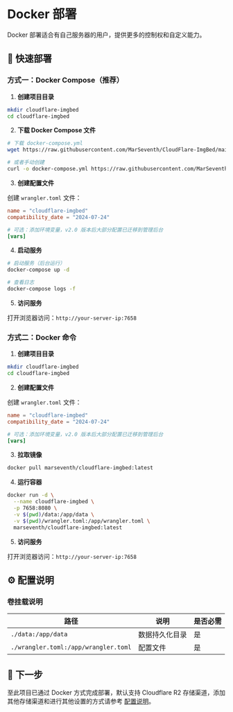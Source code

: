 # Docker 部署

Docker 部署适合有自己服务器的用户，提供更多的控制权和自定义能力。


## 🚀 快速部署

### 方式一：Docker Compose（推荐）

1. **创建项目目录**

```bash
mkdir cloudflare-imgbed
cd cloudflare-imgbed
```

2. **下载 Docker Compose 文件**

```bash
# 下载 docker-compose.yml
wget https://raw.githubusercontent.com/MarSeventh/CloudFlare-ImgBed/main/docker-compose.yml

# 或者手动创建
curl -o docker-compose.yml https://raw.githubusercontent.com/MarSeventh/CloudFlare-ImgBed/main/docker-compose.yml
```

3. **创建配置文件**

创建 `wrangler.toml` 文件：

```toml
name = "cloudflare-imgbed"
compatibility_date = "2024-07-24"

# 可选：添加环境变量，v2.0 版本后大部分配置已迁移到管理后台
[vars]
```

4. **启动服务**

```bash
# 启动服务（后台运行）
docker-compose up -d

# 查看日志
docker-compose logs -f
```

5. **访问服务**

打开浏览器访问：`http://your-server-ip:7658`


### 方式二：Docker 命令

1. **创建项目目录**

```bash
mkdir cloudflare-imgbed
cd cloudflare-imgbed
```

2. **创建配置文件**

创建 `wrangler.toml` 文件：

```toml
name = "cloudflare-imgbed"
compatibility_date = "2024-07-24"

# 可选：添加环境变量，v2.0 版本后大部分配置已迁移到管理后台
[vars]
```

3. **拉取镜像**
```bash
docker pull marseventh/cloudflare-imgbed:latest
```

4. **运行容器**

```bash
docker run -d \
  --name cloudflare-imgbed \
  -p 7658:8080 \
  -v $(pwd)/data:/app/data \
  -v $(pwd)/wrangler.toml:/app/wrangler.toml \
  marseventh/cloudflare-imgbed:latest
```

5. **访问服务**

打开浏览器访问：`http://your-server-ip:7658`

## ⚙️ 配置说明

### 卷挂载说明

| 路径 | 说明 | 是否必需 |
|------|------|----------|
| `./data:/app/data` | 数据持久化目录 | 是 |
| `./wrangler.toml:/app/wrangler.toml` | 配置文件 | 是 |


## 🚀 下一步

至此项目已通过 Docker 方式完成部署，默认支持 Cloudflare R2 存储渠道，添加其他存储渠道和进行其他设置的方式请参考 [配置说明](/deployment/configuration#🗂%EF%B8%8F-存储渠道配置)。
